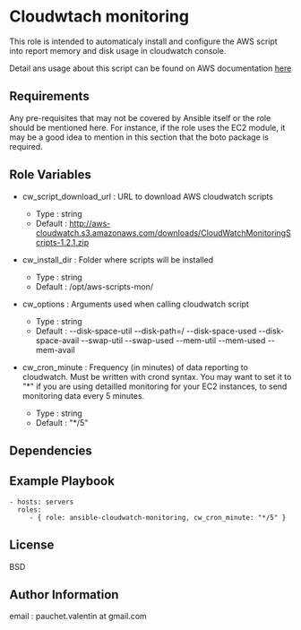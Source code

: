 Cloudwtach monitoring
=========

This role is intended to automaticaly install and configure the AWS script into report memory and disk usage in cloudwatch console.
 
Detail ans usage about this script can be found on AWS documentation [here](http://docs.aws.amazon.com/AmazonCloudWatch/latest/DeveloperGuide/mon-scripts.html)

Requirements
------------

Any pre-requisites that may not be covered by Ansible itself or the role should be mentioned here. For instance, if the role uses the EC2 module, it may be a good idea to mention in this section that the boto package is required.

Role Variables
--------------

- cw_script_download_url : URL to download AWS cloudwatch scripts
	* Type : string
	* Default : http://aws-cloudwatch.s3.amazonaws.com/downloads/CloudWatchMonitoringScripts-1.2.1.zip

- cw_install_dir : Folder where scripts will be installed
	* Type : string
	* Default : /opt/aws-scripts-mon/

- cw_options : Arguments used when calling cloudwatch script
	* Type : string
	* Default : --disk-space-util  --disk-path=/ --disk-space-used --disk-space-avail --swap-util --swap-used --mem-util --mem-used --mem-avail

- cw_cron_minute : Frequency (in minutes) of data reporting to cloudwatch. Must be written with crond syntax. You may want to set it to "*" if you are using detailled monitoring for your EC2 instances, to send monitoring data every 5 minutes.
	* Type : string
	* Default : "*/5"

Dependencies
------------


Example Playbook
----------------

    - hosts: servers
      roles:
         - { role: ansible-cloudwatch-monitoring, cw_cron_minute: "*/5" }

License
-------

BSD

Author Information
------------------

email : pauchet.valentin at gmail.com

